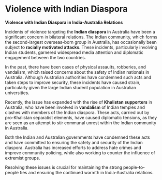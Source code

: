 # Violence with Indian Diaspora

**Violence with Indian Diaspora in India-Australia Relations**

Incidents of violence targeting the **Indian diaspora** in Australia have been a significant concern in bilateral relations. The Indian community, which forms the second-largest overseas-born group in Australia, has occasionally been subject to **racially motivated attacks**. These incidents, particularly involving Indian students, garnered widespread media attention and diplomatic engagement between the two countries.

In the past, there have been cases of physical assaults, robberies, and vandalism, which raised concerns about the safety of Indian nationals in Australia. Although Australian authorities have condemned such acts and taken steps to improve security, these incidents have caused strain, particularly given the large Indian student population in Australian universities.

Recently, the issue has expanded with the rise of **Khalistan supporters** in Australia, who have been involved in **vandalism** of Indian temples and clashes with members of the Indian diaspora. These acts, carried out by pro-Khalistan separatist elements, have caused diplomatic tensions, as they are seen as an attempt to stir communal unrest within the Indian community in Australia.

Both the Indian and Australian governments have condemned these acts and have committed to ensuring the safety and security of the Indian diaspora. Australia has increased efforts to address hate crimes and improve community policing, while also working to counter the influence of extremist groups.

Resolving these issues is crucial for maintaining the strong people-to-people ties and ensuring the continued warmth in India-Australia relations.